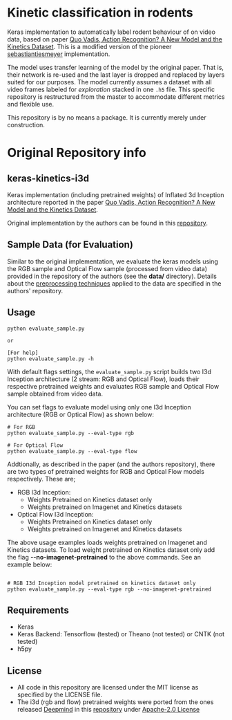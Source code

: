 # Kinetic classification in rodents
Keras implementation to automatically label rodent behaviour of on video data, based on paper [Quo Vadis, Action Recognition? A New Model and the Kinetics Dataset](https://arxiv.org/abs/1705.07750). This is a modified version of the pioneer [sebastiantiesmeyer](https://github.com/sebastiantiesmeyer/autoscore_3d) implementation.

The model uses transfer learning of the model by the original paper. That is, their network is re-used and the last layer is dropped and replaced by layers suited for our purposes. The model currently assumes a dataset with all video frames labeled for _exploration_ stacked in one `.h5` file. This specific repository is restructured from the master to accommodate different metrics and flexible use.

This repository is by no means a package. It is currently merely under construction.


Original Repository info
======
## keras-kinetics-i3d
Keras implementation (including pretrained weights) of Inflated 3d Inception architecture reported in the paper [Quo Vadis, Action Recognition? A New Model and the Kinetics Dataset](https://arxiv.org/abs/1705.07750).

Original implementation by the authors can be found in this [repository](https://github.com/deepmind/kinetics-i3d).

## Sample Data (for Evaluation)
Similar to the original implementation, we evaluate the keras models using the RGB sample and Optical Flow sample (processed from video data) provided in the repository of the authors (see the **data/** directory). Details about the [preprocessing techniques](https://github.com/deepmind/kinetics-i3d#sample-data-and-preprocessing) applied to the data are specified in the authors' repository.

## Usage
```
python evaluate_sample.py

or

[For help]
python evaluate_sample.py -h
```

With default flags settings, the `evaluate_sample.py` script builds two I3d Inception architecture (2 stream: RGB and Optical Flow), loads their respective pretrained weights and evaluates RGB sample and Optical Flow sample obtained from video data.  

You can set flags to evaluate model using only one I3d Inception architecture (RGB or Optical Flow) as shown below:

```
# For RGB
python evaluate_sample.py --eval-type rgb

# For Optical Flow
python evaluate_sample.py --eval-type flow
```

Addtionally, as described in the paper (and the authors repository), there are two types of pretrained weights for RGB and Optical Flow models respectively. These are;
- RGB I3d Inception:
    - Weights Pretrained on Kinetics dataset only
    - Weights pretrained on Imagenet and Kinetics datasets
- Optical Flow I3d Inception:
    - Weights Pretrained on Kinetics dataset only
    - Weights pretrained on Imagenet and Kinetics datasets

The above usage examples loads weights pretrained on Imagenet and Kinetics datasets. To load weight pretrained on Kinetics dataset only add the flag **--no-imagenet-pretrained** to the above commands. See an example below:

```

# RGB I3d Inception model pretrained on kinetics dataset only
python evaluate_sample.py --eval-type rgb --no-imagenet-pretrained
```

## Requirements
- Keras
- Keras Backend: Tensorflow (tested) or Theano (not tested) or CNTK (not tested)
- h5py

## License
- All code in this repository are licensed under the MIT license as specified by the LICENSE file.
- The i3d (rgb and flow) pretrained weights were ported from the ones released [Deepmind](https://deepmind.com) in this [repository](https://github.com/deepmind/kinetics-i3d) under [Apache-2.0 License](https://github.com/deepmind/kinetics-i3d/blob/master/LICENSE)
